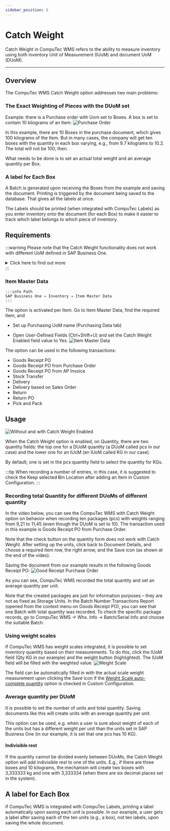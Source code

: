 ```yaml
---
sidebar_position: 6
---
```


# Catch Weight

Catch Weight in CompuTec WMS refers to the ability to measure inventory using both inventory Unit of Measurement (IUoM) and document UoM (DUoM).

---

## Overview

The CompuTec WMS Catch Weight option addresses two main problems:

### The Exact Weighting of Pieces with the DUoM set

Example: there is a Purchase order with Uom set to Boxes. A box is set to contain 10 kilograms of an Item:
![Purchase Order](./media/catch-weight/purchase-order.png)

In this example, there are 10 Boxes in the purchase document, which gives 100 kilograms of the Item. But in many cases, the company will get ten boxes with the quantity in each box varying, e.g., from 9.7 kilograms to 10.2. The total will not be 100, then.

What needs to be done is to set an actual total weight and an average quantity per Box.

### A label for Each Box

A Batch is generated upon receiving the Boxes from the example and saving the document. Printing is triggered by the document being saved to the database. That gives all the labels at once.

The Labels should be printed (when integrated with CompuTec Labels) as you enter inventory onto the document (for each Box) to make it easier to track which label belongs to which piece of inventory.

## Requirements

:::warning
Please note that the Catch Weight functionality does not work with different UoM defined in SAP Business One.
<details>
<summary>Click here to find out more</summary>
<div>
![Unit of Measure](./media/catch-weight/different-uoms.png)
</div>
</details>
:::

### Item Master Data

    :::info Path
    SAP Business One → Inventory → Item Master Data
    :::

The option is activated per Item. Go to Item Master Data, find the required Item, and

- Set up Purchasing UoM name (Purchasing Data tab)

- Open User-Defined Fields (Ctrl+Shift+U) and set the Catch Weight Enabled field value to Yes.
    ![Item Master Data](./media/catch-weight/item-master-data.png)

The option can be used in the following transactions:

- Goods Receipt PO
- Goods Receipt PO from Purchase Order
- Goods Receipt PO from AP Invoice
- Stock Transfer
- Delivery
- Delivery based on Sales Order
- Return
- Return PO
- Pick and Pack

## Usage

![Without and with Catch Weight Enabled](./media/catch-weight/without-catch-weight-enabled.png)

When the Catch Weight option is enabled, on Quantity, there are two quantity fields: the top one for a DUoM quantity (a DUoM called pcs in our case) and the lower one for an IUoM (an IUoM called KG in our case).

By default, one is set in the pcs quantity field to select the quantity for KGs.

:::tip
When recording a number of entries, in this case, it is suggested to check the Keep selected Bin Location after adding an Item in Custom Configuration.
:::

### Recording total Quantity for different DUoMs of different quantity

In the video below, you can see the CompuTec WMS with Catch Weight option on behavior when recording ten packages (pcs) with weights ranging from 9,21 to 11,45 (even though the DUoM is set to 10). The transaction used in this example is Goods Receipt PO from Purchase Order.

Note that the check button on the quantity form does not work with Catch Weight. After setting up the units, click back to Document Details, and choose a required item row, the right arrow, and the Save icon (as shown at the end of the video).

Saving the document from our example results in the following Goods Receipt PO:
    ![Good Receipt Purchase Order](./media/catch-weight/goods-receipt-po.png)

As you can see, CompuTec WMS recorded the total quantity and set an average quantity per unit.

Note that the created packages are just for information purposes – they are not as fixed as Storage Units. In the Batch Number Transactions Report (opened from the context menu on Goods Receipt PO), you can see that one Batch with total quantity was recorded. To check the specific package records, go to CompuTec WMS → Whs. Info → Batch/Serial Info and choose the suitable Batch.

### Using weight scales

If CompuTec WMS has weight scales integrated, it is possible to set inventory quantity based on their measurements. To do this, click the IUoM field (Qty KG in our example) and the weight button (highlighted). The IUoM field will be filled with the weighted value:
    ![Weight Scale](./media/catch-weight/weight-scale.png)

The field can be automatically filled in with the actual scale weight measurement upon clicking the Save icon if the [Weight Scale auto-complete quantity](../administrator-guide/custom-configuration/custom-configuration-functions/common.md) option is checked in Custom Configuration.

### Average quantity per DUoM

It is possible to set the number of units and total quantity. Saving documents like this will create units with an average quantity per unit.

This option can be used, e.g. when a user is sure about weight of each of the units but has a different weight per unit than the units set in SAP Business One (in our example, it is set that one pcs has 10 KG).

#### Indivisible rest

If the quantity cannot be divided evenly between DUoMs, the Catch Weight option will add indivisible rest to one of the units. E.g., if there are three boxes and 10 kilograms, the mechanism will create two boxes with 3,333333 kg and one with 3,333334 (when there are six decimal places set in the system).

## A label for Each Box

If CompuTec WMS is integrated with CompuTec Labels, printing a label automatically upon saving each unit is possible. In our example, a user gets a label after saving each of the ten units (e.g., a box), not ten labels, upon saving the whole document.
